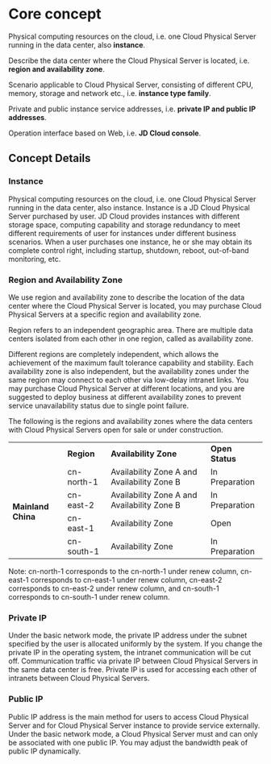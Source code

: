 # Core concept

Physical computing resources on the cloud, i.e. one Cloud Physical Server running in the data center, also **instance**.

Describe the data center where the Cloud Physical Server is located, i.e. **region and availability zone**.

Scenario applicable to Cloud Physical Server, consisting of different CPU, memory, storage and network etc., i.e. **instance type family**.

Private and public instance service addresses, i.e. **private IP and public IP addresses**.

Operation interface based on Web, i.e. **JD Cloud console**.

## Concept Details

### Instance
Physical computing resources on the cloud, i.e. one Cloud Physical Server running in the data center, also instance. Instance is a JD Cloud Physical Server purchased by user. JD Cloud provides instances with different storage space, computing capability and storage redundancy to meet different requirements of user for instances under different business scenarios. When a user purchases one instance, he or she may obtain its complete control right, including startup, shutdown, reboot, out-of-band monitoring, etc.

### Region and Availability Zone
We use region and availability zone to describe the location of the data center where the Cloud Physical Server is located, you may purchase Cloud Physical Servers at a specific region and availability zone.

Region refers to an independent geographic area. There are multiple data centers isolated from each other in one region, called as availability zone.

Different regions are completely independent, which allows the achievement of the maximum fault tolerance capability and stability. Each availability zone is also independent, but the availability zones under the same region may connect to each other via low-delay intranet links. You may purchase Cloud Physical Server at different locations, and you are suggested to deploy business at different availability zones to prevent service unavailability status due to single point failure.

The following is the regions and availability zones where the data centers with Cloud Physical Servers open for sale or under construction.

<table>
    <tr>
        <td >&nbsp;</td> 
        <td ><B>Region</B></td> 
		<td ><B>Availability Zone</B></td>
		<td ><B>Open Status</B></td>		
    </tr>
    <tr>   
        <td rowspan="4"><B>Mainland China</B></td>
		<td >cn-north-1</td>
		<td >Availability Zone A and Availability Zone B</td>
		<td >In Preparation</td>
    </tr>
    <tr>   
        <td >cn-east-2</td>
		<td >Availability Zone A and Availability Zone B</td>
		<td >In Preparation</td>
    </tr>
	<tr>   
        <td >cn-east-1</td>
		<td >Availability Zone</td>
		<td >Open</td>
    </tr>
	<tr>   
        <td >cn-south-1</td>
		<td >Availability Zone</td>
		<td >In Preparation</td>
    </tr>
</table>

Note: cn-north-1 corresponds to the cn-north-1 under renew column, cn-east-1 corresponds to cn-east-1 under renew column, cn-east-2 corresponds to cn-east-2 under renew column, and cn-south-1 corresponds to cn-south-1 under renew column.

### Private IP
Under the basic network mode, the private IP address under the subnet specified by the user is allocated uniformly by the system. If you change the private IP in the operating system, the intranet communication will be cut off. Communication traffic via private IP between Cloud Physical Servers in the same data center is free. Private IP is used for accessing each other of intranets between Cloud Physical Servers.

### Public IP
Public IP address is the main method for users to access Cloud Physical Server and for Cloud Physical Server instance to provide service externally. Under the basic network mode, a Cloud Physical Server must and can only be associated with one public IP. You may adjust the bandwidth peak of public IP dynamically.
